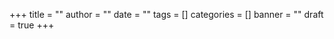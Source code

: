 +++
title = ""
author = ""
date = ""
tags = []
categories = []
banner = ""
draft = true
+++

<!--more-->
